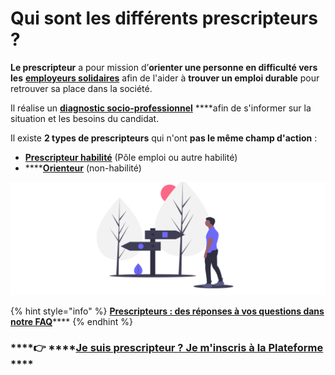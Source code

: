 # Qui sont les différents prescripteurs ?

**Le prescripteur** a pour mission d’**orienter une personne en difficulté vers les** [**employeurs solidaires**](../qui-sont-les-employeurs-solidaires.md) afin de l'aider à **trouver un emploi durable** pour retrouver sa place dans la société. 

Il réalise un [**diagnostic socio-professionnel**](../../qui-est-eligible-iae-criteres-eligibilite.md#diagnostic_de_reference) ****afin de s'informer sur la situation et les besoins du candidat. 

Il existe **2 types de prescripteurs** qui n'ont **pas le même champ d'action** : 

* [**Prescripteur habilité**](prescripteur-habilite.md) \(Pôle emploi ou autre habilité\)
* \*\*\*\*[**Orienteur**](orienteur.md) \(non-habilité\)

![](../../.gitbook/assets/capture-de-cran-2020-06-22-a-17.24.20.png)

{% hint style="info" %}
[**Prescripteurs : des réponses à vos questions dans notre FAQ**]()\*\*\*\*
{% endhint %}

###     ****👉 ****[**Je suis prescripteur ? Je m'inscris à la Plateforme** ](https://inclusion.beta.gouv.fr/)\*\*\*\*

